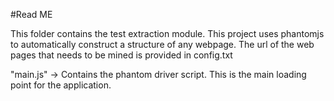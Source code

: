 #Read ME

This folder contains the test extraction module. This project uses phantomjs to automatically construct a structure of any webpage. The url of the web pages that needs to be mined is provided in config.txt

"main.js" -> Contains the phantom driver script. This is the main loading point for the application.
